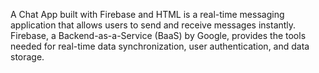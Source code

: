A Chat App built with Firebase and HTML is a real-time messaging application that allows users to send and receive messages instantly. Firebase, a Backend-as-a-Service (BaaS) by Google, provides the tools needed for real-time data synchronization, user authentication, and data storage.

